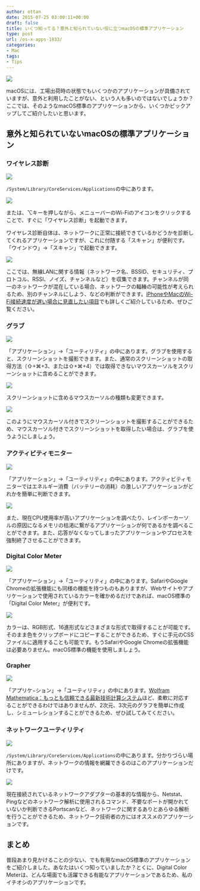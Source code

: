 ```yaml
---
author: ottan
date: 2015-07-25 03:00:11+00:00
draft: false
title: いくつ知ってる？意外と知られていない役に立つmacOSの標準アプリケーション
type: post
url: /os-x-apps-1833/
categories:
- Mac
tags:
- Tips
---
```


![](/images/2015/07/150725-55b2ec38d69a2.jpg)






macOSには、工場出荷時の状態でもいくつかのアプリケーションが具備されていますが、意外と利用したことがない、という人も多いのではないでしょうか？ここでは、そのようなmacOS標準のアプリケーションから、いくつかピックアップしてご紹介したいと思います。





## 意外と知られていないmacOSの標準アプリケーション





### ワイヤレス診断





![](/images/2015/07/150725-55b2ec1cea886.png)






`/System/Library/CoreServices/Applications`の中にあります。



![](/images/2015/07/150725-55b2fbbdf3eb9.png)






または、⌥キーを押しながら、メニューバーのWi-Fiのアイコンをクリックすることで、すぐに「ワイヤレス診断」を起動できます。





ワイヤレス診断自体は、ネットワークに正常に接続できているかどうかを診断してくれるアプリケーションですが、これに付随する「スキャン」が便利です。「ウインドウ」→「スキャン」で起動できます。





![](/images/2015/07/150725-55b2ec1fa2474.png)






ここでは、無線LANに関する情報（ネットワーク名、BSSID、セキュリティ、プロトコル、RSSI、ノイズ、チャンネルなど）を収集できます。チャンネルが同一のネットワークが混在している場合、ネットワークの輻輳の可能性が考えられるため、別のチャンネルにしよう、などの判断ができます。[iPhoneやMacのWi-Fi接続速度が遅い場合に見直したい項目](/phone-wifi-speed-766/)でも詳しくご紹介しているため、ぜひご覧ください。





### グラブ





![](/images/2015/07/150725-55b2ec2226814.png)






「アプリケーション」→「ユーティリティ」の中にあります。グラブを使用すると、スクリーンショットを撮影できます。また、通常のスクリーンショットの取得方法（⇧+⌘+3、または⇧+⌘+4）では取得できないマウスカーソルをスクリーンショットに含めることができます。





![](/images/2015/07/150725-55b2ec23acc9e.png)






スクリーンショットに含めるマウスカーソルの種類も変更できます。





![](/images/2015/07/150725-55b2ec2650c13.png)






このようにマウスカーソル付きでスクリーンショットを撮影することができるため、マウスカーソル付きでスクリーンショットを取得したい場合は、グラブを使うようにしましょう。





### アクティビティモニター





![](/images/2015/07/150725-55b2ec281d00e.png)






「アプリケーション」→「ユーティリティ」の中にあります。アクティビティモニターではエネルギー消費（バッテリーの消耗）の激しいアプリケーションがどれかを簡単に判断できます。





![](/images/2015/07/150725-55b2ec2a7cf55.png)






また、現在CPU使用率が高いアプリケーションを調べたり、レインボーカーソルの原因になるメモリの枯渇に繋がるアプリケーションが何であるかを調べることができます。また、応答がなくなってしまったアプリケーションやプロセスを強制終了させることができます。





### Digital Color Meter





![](/images/2015/07/150725-55b2ec2cec0cc.png)






「アプリケーション」→「ユーティリティ」の中にあります。SafariやGoogle Chromeの拡張機能にも同様の機能を持つものもありますが、Webサイトやアプリケーションで使用されているカラーを確かめるだけであれば、macOS標準の「Digital Color Meter」が便利です。





![](/images/2015/07/150725-55b2ec36e6f41.png)






カラーは、RGB形式、16進形式などさまざまな形式で取得することが可能です。そのまま色をクリップボードにコピーすることができるため、すぐに手元のCSSファイルに適用することも可能です。もうSafariやGoogle Chromeの拡張機能は必要ありません。macOS標準の機能を使用しましょう。





### Grapher





![](/images/2015/07/150725-55b2ec2f0b336.png)






「アプリケ−ション」→「ユーティリティ」の中にあります。[Wolfram Mathematica：もっとも信頼できる最新技術計算システム](http://www.wolfram.com/mathematica/index.ja.html?footer=lang)ほど、柔軟に対応することができるわけではありませんが、2次元、3次元のグラフを簡単に作成し、シミューレションすることができるため、ぜひ試してみてください。





### ネットワークユーティリティ





![](/images/2015/07/150725-55b2ec312e1ef.png)






`/System/Library/CoreServices/Applications`の中にあります。分かりづらい場所にありますが、ネットワークの情報を網羅できるのはこのアプリケーションだけです。





![](/images/2015/07/150725-55b2ec341d48e.png)






現在接続されているネットワークアダプターの基本的な情報から、Netstat、Pingなどのネットワーク解析に使用されるコマンド、不要なポートが開かれていないか判断できるPortscanなど、ネットワークに関するありとあらゆる解析を行うことができるため、ネットワーク技術者の方にはオススメのアプリケーションです。





## まとめ





普段あまり見かけることの少ない、でも有用なmacOS標準のアプリケーションをご紹介しました。あなたはいくつ知っていましたか？とくに、Digital Color Meterは、どんな場面でも活躍できる有能なアプリケーションであるため、私のイチオシのアプリケーションです。
